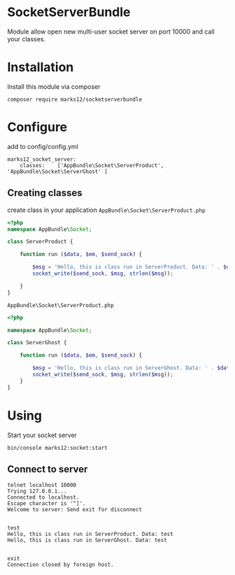 SocketServerBundle
==================

Module allow open new multi-user socket server on port 10000 and call your classes.

# Installation

Install this module via composer 

`composer require marks12/socketserverbundle`

# Configure

add to config/config.yml

```
marks12_socket_server:
    classes:    ['AppBundle\Socket\ServerProduct', 'AppBundle\Socket\ServerGhost' ]
```

## Creating classes

create class in your application
`AppBundle\Socket\ServerProduct.php`

```php
<?php
namespace AppBundle\Socket;

class ServerProduct {

    function run ($data, $em, $send_sock) {

        $msg = 'Hello, this is class run in ServerProduct. Data: ' . $data . PHP_EOL;
        socket_write($send_sock, $msg, strlen($msg));

    }
}
```

`AppBundle\Socket\ServerProduct.php`


```php 
<?php

namespace AppBundle\Socket;

class ServerGhost {

    function run ($data, $em, $send_sock) {

        $msg = 'Hello, this is class run in ServerGhost. Data: ' . $data . PHP_EOL;
        socket_write($send_sock, $msg, strlen($msg));
    }
}
```

# Using

Start your socket server

`bin/console marks12:socket:start`

## Connect to server

```
telnet localhost 10000
Trying 127.0.0.1...
Connected to localhost.
Escape character is '^]'.
Welcome to server: Send exit for disconnect


test
Hello, this is class run in ServerProduct. Data: test
Hello, this is class run in ServerGhost. Data: test


exit
Connection closed by foreign host.
```